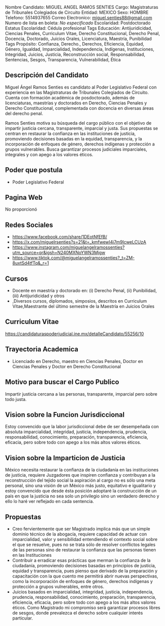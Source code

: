 Nombre Candidato: MIGUEL ANGEL RAMOS SENTIES
Cargo: Magistraturas de Tribunales Colegiados de Circuito
Entidad: MEXICO
Sexo: HOMBRE
Telefono: 5514937655
Correo Electronico: miguel.senties88@gmail.com
Numero de lista en boleta: *No especificado*
Escolaridad: Postdoctorado
Estatus Escolaridad: Cédula profesional
Tags Educación: Antijuridicidad, Ciencias Penales, Curriculum Vitae, Derecho Constitucional, Derecho Penal, Docencia, Doctorado, Juicios Orales, Licenciatura, Maestría, Punibilidad
Tags Propósito: Confianza, Derecho., Derechos, Eficiencia, Equidad, Género, Igualdad, Imparcialidad, Independencia, Indígenas, Instituciones, Integridad, Juicios, Justicia, Reconstrucción social, Responsabilidad, Sentencias, Sesgos, Transparencia, Vulnerabilidad, Ética


## Descripción del Candidato 

Miguel Ángel Ramos Senties es candidato al Poder Legislativo Federal con experiencia en las Magistraturas de Tribunales Colegiados de Circuito. Cuenta con formación académica de posdoctorado, además de licenciaturas, maestrías y doctorados en Derecho, Ciencias Penales y Derecho Constitucional, complementada con docencia en diversas áreas del derecho penal.

Ramos Senties motiva su búsqueda del cargo público con el objetivo de impartir justicia cercana, transparente, imparcial y justa. Sus propuestas se centran en restaurar la confianza en las instituciones de justicia, promoviendo decisiones basadas en la equidad, transparencia, y la incorporación de enfoques de género, derechos indígenas y protección a grupos vulnerables. Busca garantizar procesos judiciales imparciales, integrales y con apego a los valores éticos.


## Poder que postula

- Poder Legislativo Federal


## Pagina Web

No proporcionó


## Redes Sociales

- https://www.facebook.com/share/1DEotNfEfB/
- https://x.com/miguelrsenties?s=21&t=_kmfwewI4i7m9IcweLCUzA
- https://www.instagram.com/miguelangelramossenties?utm_source=qr&igsh=N240MXNoYWN3Mjgw
- https://www.tiktok.com/@miguelangelramossenties?_t=ZM-8uxtSd4tfTq&_r=1


## Cursos

- Docente en maestría y doctorado en: (i) Derecho Penal, (ii) Punibilidad, (iii) Antijuridicidad y otros
- ,Diversos cursos, diplomados, simposios, descritos en Curriculum Vitae,Maestrante del último semestre de la Maestría en Juicios Orales


## Curriculum Vitae

https://candidaturaspoderjudicial.ine.mx/detalleCandidato/55256/10


## Trayectoria Academica

- Licenciado en Derecho, maestro en Ciencias Penales, Doctor en Ciencias Penales y Doctor en Derecho Constitucional


## Motivo para buscar el Cargo Publico

Impartir justicia cercana a las personas, transparente, imparcial pero sobre todo justa.


## Vision sobre la Funcion Jurisdiccional

Estoy convencido que la labor jurisdiccional debe de ser desempeñada con absoluta imparcialidad, integridad, justicia, independencia, prudencia, responsabilidad, conocimiento, preparación, transparencia, eficiencia, eficacia, pero sobre todo con apego a los más altos valores éticos.


## Vision sobre la Imparticion de Justicia

México necesita restaurar la confianza de la ciudadanía en las instituciones de justicia, requiere Juzgadores que inspiren confianza y contribuyan a la reconstrucción del tejido social la aspiración al cargo no es sólo una meta personal, sino una visión de un México más justo, equitativo e igualitario y estoy convencido que desde ésta posición adoptaré la construcción de un país en que la justicia no sea solo un privilegio sino un verdadero derecho y ello lo haré ver reflejado en cada sentencia.


## Propuestas

- Creo fervientemente que ser Magistrado implica más que un simple dominio técnico de la abogacía, requiere capacidad de actuar con imparcialidad, valor y sensibilidad entendiendo el contexto social sobre el que se resuelve, pues no se trata sólo de resolver conflictos legales de las personas sino de restaurar la confianza que las personas tienen en las Instituciones
- Contribuir a erradicar esas prácticas que merman la confianza de la ciudadanía, promoviendo decisiones basadas en principios de justicia, equidad y transparencia, pues pienso que derivado de la preparación y capacitación con la que cuento me permitirá abrir nuevas perspectivas, como la incorporación de enfoques de género, derechos indígenas y protección a grupos vulnerables, entre otros.
- Juicios basados en imparcialidad, integridad, justicia, independencia, prudencia, responsabilidad, conocimiento, preparación, transparencia, eficiencia, eficacia, pero sobre todo con apego a los más altos valores éticos. Como Magistrado mi compromiso será garantizar procesos libres de sesgos, donde prevalezca el derecho sobre cualquier interés particular.


